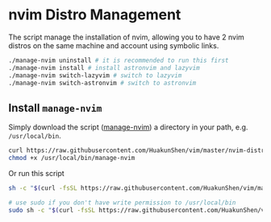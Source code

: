 # nvim Distro Management

The script manage the installation of nvim, allowing you to have 2 nvim distros on the same machine and account using symbolic links.

```bash
./manage-nvim uninstall # it is recommended to run this first
./manage-nvim install # install astronvim and lazyvim
./manage-nvim switch-lazyvim # switch to lazyvim
./manage-nvim switch-astronvim # switch to astronvim
```

## Install `manage-nvim`

Simply download the script ([manage-nvim](./manage-nvim)) a directory in your path, e.g. `/usr/local/bin`.

```bash
curl https://raw.githubusercontent.com/HuakunShen/vim/master/nvim-distro/manage-nvim -o /usr/local/bin/manage-nvim
chmod +x /usr/local/bin/manage-nvim
```

Or run this script

```bash
sh -c "$(curl -fsSL https://raw.githubusercontent.com/HuakunShen/vim/master/nvim-distro/install.sh)"

# use sudo if you don't have write permission to /usr/local/bin
sudo sh -c "$(curl -fsSL https://raw.githubusercontent.com/HuakunShen/vim/master/nvim-distro/install.sh)"
```


